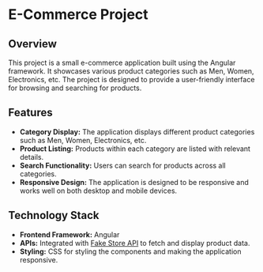 # E-Commerce Project

## Overview
This project is a small e-commerce application built using the Angular framework. It showcases various product categories such as Men, Women, Electronics, etc. The project is designed to provide a user-friendly interface for browsing and searching for products.

## Features
- **Category Display:** The application displays different product categories such as Men, Women, Electronics, etc.
- **Product Listing:** Products within each category are listed with relevant details.
- **Search Functionality:** Users can search for products across all categories.
- **Responsive Design:** The application is designed to be responsive and works well on both desktop and mobile devices.

## Technology Stack
- **Frontend Framework:** Angular
- **APIs:** Integrated with [Fake Store API](https://fakestoreapi.com/) to fetch and display product data.
- **Styling:** CSS for styling the components and making the application responsive.

